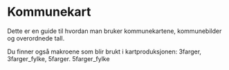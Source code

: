 # Kommunekart
Dette er en guide til hvordan man bruker kommunekartene, kommunebilder og overordnede tall.

Du finner også makroene som blir brukt i kartproduksjonen: 3farger, 3farger_fylke, 5farger. 5farger_fylke
